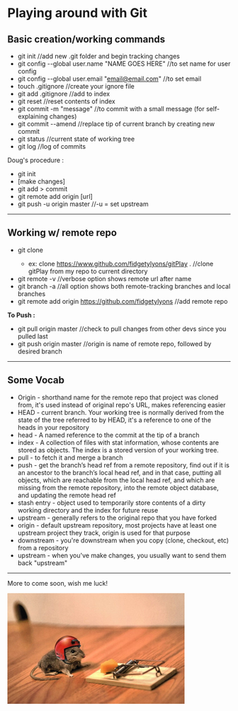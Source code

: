 Playing around with Git
======

## Basic creation/working commands

  * git init //add new .git folder and begin tracking changes
  * git config --global user.name "NAME GOES HERE" //to set name for user config
  * git config --global user.email "email@email.com"  //to set email
  * touch .gitignore //create your ignore file
  * git add .gitignore //add to index
  * git reset //reset contents of index
  * git commit -m "message" //to commit with a small message (for self-explaining changes)
  * git commit --amend //replace tip of current branch by creating new commit
  * git status //current state of working tree
  * git log //log of commits

  Doug's procedure :
  * git init
  * [make changes]
  * git add > commit
  * git remote add origin [url]
  * git push -u origin master //-u = set upstream
---
## Working w/ remote repo

  * git clone <url OR path to local directory> <where to clone>
    * ex: clone https://www.github.com/fidgetylyons/gitPlay . //clone gitPlay from my repo to current directory
  * git remote -v //verbose option shows remote url after name
  * git branch -a //all option shows both remote-tracking branches and local branches
  * git remote add origin https://github.com/fidgetylyons //add remote repo

  **To Push :**
  * git pull origin master //check to pull changes from other devs since you pulled last
  * git push origin master //origin is name of remote repo, followed by desired branch
---
## Some Vocab

  * Origin - shorthand name for the remote repo that project was cloned from, it's used instead of original repo's URL, makes referencing easier
  * HEAD - current branch. Your working tree is normally derived from the state of the tree referred to by HEAD, it's a reference to one of the heads in your repository
  * head - A named reference to the commit at the tip of a branch
  * index - A collection of files with stat information, whose contents are stored as objects. The index is a stored version of your working tree.
  * pull - to fetch it and merge a branch
  * push - get the branch’s head ref from a remote repository, find out if it is an ancestor to the branch’s local head ref, and in that case, putting all objects, which are reachable from the local head ref, and which are missing from the remote repository, into the remote object database, and updating the remote head ref
  * stash entry - object used to temporarily store contents of a dirty working directory and the index for future reuse
  * upstream - generally refers to the original repo that you have forked
  * origin - default upstream repository, most projects have at least one upstream project they track, origin is used for that purpose
  * downstream - you're downstream when you copy (clone, checkout, etc) from a repository
  * upstream - when you've make changes, you usually want to send them back "upstream"
---
More to come soon, wish me luck!

![Image](buckleUp.jpeg "Me, preparing to push")
